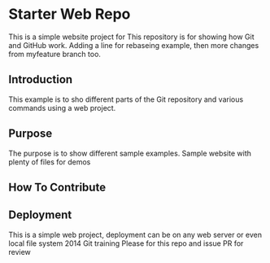 # Starter Web Repo
This is a simple website project for
This repository is for showing how Git and GitHub work. Adding a line for rebaseing example, then more changes from myfeature branch too.

## Introduction
This example is to sho different parts of the Git repository and various commands using a web project.
## Purpose
The purpose is to show different sample examples.
Sample website with plenty of files for demos
## How To Contribute
## Deployment
This is a simple web project, deployment can be on any web server or even local file system
2014 Git training
Please for this repo and issue PR for review
